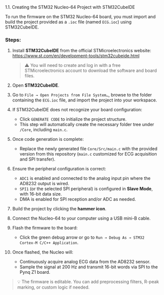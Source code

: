 1.1. Creating the STM32 Nucleo-64 Project with STM32CubeIDE

To run the firmware on the STM32 Nucleo-64 board, you must import and build the project provided as a `.ioc` file (named `ECG.ioc`) using STM32CubeIDE.

### Steps:

1. Install **STM32CubeIDE** from the official STMicroelectronics website:  
   https://www.st.com/en/development-tools/stm32cubeide.html  
   > ⚠️ You will need to create and log in with a free STMicroelectronics account to download the software and board files.

2. Open **STM32CubeIDE**.

3. Go to `File → Open Projects from File System…`, browse to the folder containing the `ECG.ioc` file, and import the project into your workspace.

4. If STM32CubeIDE does not recognize your board configuration:
   - Click `GENERATE CODE` to initialize the project structure.
   - This step will automatically create the necessary folder tree under `/Core`, including `main.c`.

5. Once code generation is complete:
   - Replace the newly generated file `Core/Src/main.c` with the provided version from this repository (`main.c` customized for ECG acquisition and SPI transfer).

6. Ensure the peripheral configuration is correct:
   - `ADC1` is enabled and connected to the analog input pin where the AD8232 output is wired.
   - `SPI1` (or the selected SPI peripheral) is configured in **Slave Mode**, with 16-bit data size.
   - DMA is enabled for SPI reception and/or ADC as needed.

7. Build the project by clicking the **hammer icon**.

8. Connect the Nucleo-64 to your computer using a USB mini-B cable.

9. Flash the firmware to the board:
   - Click the green debug arrow or go to `Run → Debug As → STM32 Cortex-M C/C++ Application`.

10. Once flashed, the Nucleo will:
    - Continuously acquire analog ECG data from the AD8232 sensor.
    - Sample the signal at 200 Hz and transmit 16-bit words via SPI to the Pynq Z1 board.

> 💡 The firmware is editable. You can add preprocessing filters, R-peak marking, or custom logic if needed.
